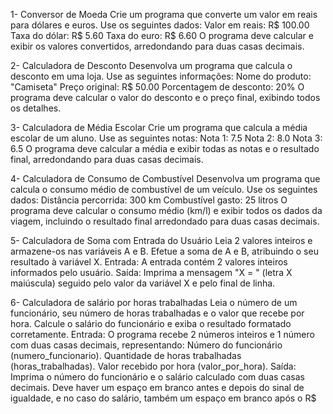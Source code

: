 1- Conversor de Moeda 
Crie um programa que converte um valor em reais para dólares e euros. Use os seguintes dados:
Valor em reais: R$ 100.00
Taxa do dólar: R$ 5.60
Taxa do euro: R$ 6.60 
O programa deve calcular e exibir os valores convertidos, arredondando para duas casas decimais.


2- Calculadora de Desconto 
Desenvolva um programa que calcula o desconto em uma loja. Use as seguintes informações:
Nome do produto: "Camiseta"
Preço original: R$ 50.00
Porcentagem de desconto: 20% 
O programa deve calcular o valor do desconto e o preço final, exibindo todos os detalhes.


3- Calculadora de Média Escolar 
Crie um programa que calcula a média escolar de um aluno. Use as seguintes notas:
Nota 1: 7.5
Nota 2: 8.0
Nota 3: 6.5 
O programa deve calcular a média e exibir todas as notas e o resultado final, arredondando para duas casas decimais.


4- Calculadora de Consumo de Combustível
Desenvolva um programa que calcula o consumo médio de combustível de um veículo. Use os seguintes dados:
Distância percorrida: 300 km
Combustível gasto: 25 litros 
O programa deve calcular o consumo médio (km/l) e exibir todos os dados da viagem, incluindo o resultado final arredondado para duas casas decimais.


5- Calculadora de Soma com Entrada do Usuário
Leia 2 valores inteiros e armazene-os nas variáveis A e B. 
Efetue a soma de A e B, atribuindo o seu resultado à variável X. 
Entrada: A entrada contém 2 valores inteiros informados pelo usuário. 
Saída: Imprima a mensagem "X = " (letra X maiúscula) seguido pelo valor da variável X e pelo final de linha.

6- Calculadora de salário por horas trabalhadas
Leia o número de um funcionário, seu número de horas trabalhadas e o valor que recebe por hora. Calcule o salário do funcionário e exiba o resultado formatado corretamente.
Entrada:
O programa recebe 2 números inteiros e 1 número com duas casas decimais, representando:
Número do funcionário (numero_funcionario).
Quantidade de horas trabalhadas (horas_trabalhadas).
Valor recebido por hora (valor_por_hora).
Saída:
Imprima o número do funcionário e o salário calculado com duas casas decimais. Deve haver um espaço em branco antes e depois do sinal de igualdade, e no caso do salário, também um espaço em branco após o R$